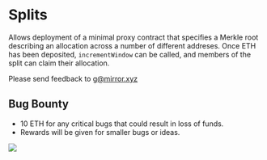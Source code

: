 # Splits

Allows deployment of a minimal proxy contract that specifies a Merkle root describing an allocation across a number of different addreses. Once ETH has been deposited, `incrementWindow` can be called, and members of the split can claim their allocation.

Please send feedback to g@mirror.xyz

## Bug Bounty
* 10 ETH for any critical bugs that could result in loss of funds.
* Rewards will be given for smaller bugs or ideas.

![](https://images.mirror-media.xyz/publication-images/cc7e264b-8a9a-4a2b-924a-2b38135410c3.jpeg?height=1218&width=1630)
